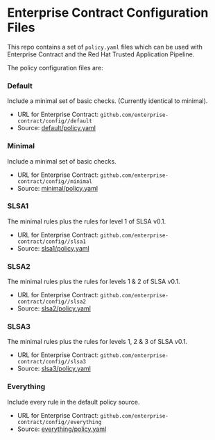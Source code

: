 # Enterprise Contract Configuration Files

This repo contains a set of `policy.yaml` files which can be used with
Enterprise Contract and the Red Hat Trusted Application Pipeline.

The policy configuration files are:

### Default

Include a minimal set of basic checks. (Currently identical to minimal).

* URL for Enterprise Contract: `github.com/enterprise-contract/config//default`
* Source: [default/policy.yaml](https://github.com/enterprise-contract/config/blob/main/default/policy.yaml)

### Minimal

Include a minimal set of basic checks.

* URL for Enterprise Contract: `github.com/enterprise-contract/config//minimal`
* Source: [minimal/policy.yaml](https://github.com/enterprise-contract/config/blob/main/minimal/policy.yaml)

### SLSA1

The minimal rules plus the rules for level 1 of SLSA v0.1.

* URL for Enterprise Contract: `github.com/enterprise-contract/config//slsa1`
* Source: [slsa1/policy.yaml](https://github.com/enterprise-contract/config/blob/main/slsa1/policy.yaml)

### SLSA2

The minimal rules plus the rules for levels 1 & 2 of SLSA v0.1.

* URL for Enterprise Contract: `github.com/enterprise-contract/config//slsa2`
* Source: [slsa2/policy.yaml](https://github.com/enterprise-contract/config/blob/main/slsa2/policy.yaml)

### SLSA3

The minimal rules plus the rules for levels 1, 2 & 3 of SLSA v0.1.

* URL for Enterprise Contract: `github.com/enterprise-contract/config//slsa3`
* Source: [slsa3/policy.yaml](https://github.com/enterprise-contract/config/blob/main/slsa3/policy.yaml)

### Everything

Include every rule in the default policy source.

* URL for Enterprise Contract: `github.com/enterprise-contract/config//everything`
* Source: [everything/policy.yaml](https://github.com/enterprise-contract/config/blob/main/everything/policy.yaml)
